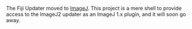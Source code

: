 The Fiji Updater moved to [ImageJ](https://github.com/imagej/imagej-updater).
This project is a mere shell to provide access to the ImageJ2 updater as an
ImageJ 1.x plugin, and it will soon go away.
